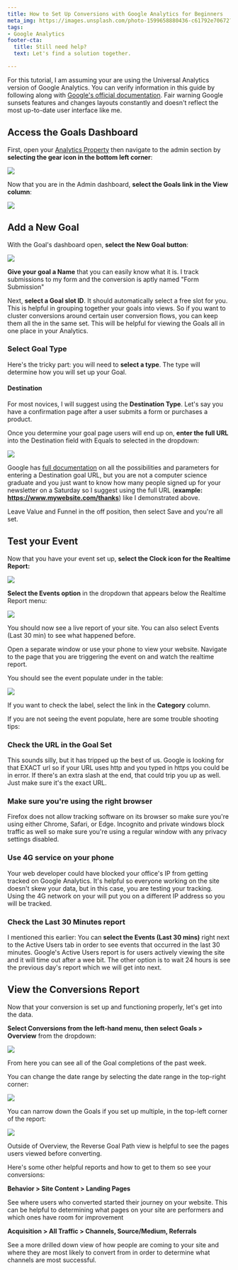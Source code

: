 ```yaml
---
title: How to Set Up Conversions with Google Analytics for Beginners
meta_img: https://images.unsplash.com/photo-1599658880436-c61792e70672?ixlib=rb-1.2.1&ixid=MnwxMjA3fDB8MHxwaG90by1wYWdlfHx8fGVufDB8fHx8&auto=format&fit=crop&w=1050&q=80
tags:
- Google Analytics
footer-cta:
  title: Still need help?
  text: Let's find a solution together.

---
```

For this tutorial, I am assuming your are using the Universal Analytics version of Google Analytics. You can verify information in this guide by following along with [Google's official documentation](https://support.google.com/analytics/answer/1032415?hl=en&ref_topic=6150889#zippy=%2Cin-this-article "Google's official documentation"). Fair warning Google sunsets features and changes layouts constantly and doesn't reflect the most up-to-date user interface like me.

## Access the Goals Dashboard

First, open your [Analytics Property](https://analytics.google.com/) then navigate to the admin section by **selecting the gear icon in the bottom left corner**:

![](/images/admin-select.jpg)

Now that you are in the Admin dashboard, **select the Goals link in the View column**:

![](/images/ga-admin-menu-1.png)

## Add a New Goal

With the Goal's dashboard open, **select the New Goal button**:

![](/images/new-goal.jpg)

**Give your goal a Name** that you can easily know what it is. I track submissions to my form and the conversion is aptly named "Form Submission"

Next, **select a Goal slot ID**. It should automatically select a free slot for you. This is helpful in grouping together your goals into views. So if you want to cluster conversions around certain user conversion flows, you can keep them all the in the same set. This will be helpful for viewing the Goals all in one place in your Analytics.

### Select Goal Type

Here's the tricky part: you will need to **select a type**. The type will determine how you will set up your Goal.

#### Destination

For most novices, I will suggest using the **Destination Type**. Let's say you have a confirmation page after a user submits a form or purchases a product.

Once you determine your goal page users will end up on, **enter the full URL** into the Destination field with Equals to selected in the dropdown:

![](/images/destination-goal.jpg)

Google has [full documentation](https://support.google.com/analytics/answer/1116091?hl=en#zippy=%2Cin-this-article) on all the possibilities and parameters for entering a Destination goal URL, but you are not a computer science graduate and you just want to know how many people signed up for your newsletter on a Saturday so I suggest using the full URL (**example: https://www.mywebsite.com/thanks**) like I demonstrated above.

Leave Value and Funnel in the off position, then select Save and you're all set.

## Test your Event

Now that you have your event set up, **select the Clock icon for the Realtime Report:**

![](/images/realtime-from-admin.jpg)

**Select the Events option** in the dropdown that appears below the Realtime Report menu:

![](/images/realtime-events-report.jpg)

You should now see a live report of your site. You can also select Events (Last 30 min) to see what happened before.

Open a separate window or use your phone to view your website. Navigate to the page that you are triggering the event on and watch the realtime report.

You should see the event populate under in the table:

![](/images/realtime-event.jpg)

If you want to check the label, select the link in the  **Category** column.

If you are not seeing the event populate, here are some trouble shooting tips:

### Check the URL in the Goal Set

This sounds silly, but it has tripped up the best of us. Google is looking for that EXACT url so if your URL uses http and you typed in https you could be in error. If there's an extra slash at the end, that could trip you up as well. Just make sure it's the exact URL.

### Make sure you're using the right browser

Firefox does not allow tracking software on its browser so make sure you're using either Chrome, Safari, or Edge. Incognito and private windows block traffic as well so make sure you're using a regular window with any privacy settings disabled.

### Use 4G service on your phone

Your web developer could have blocked your office's IP from getting tracked on Google Analytics. It's helpful so everyone working on the site doesn't skew your data, but in this case, you are testing your tracking. Using the 4G network on your will put you on a different IP address so you will be tracked.

### Check the Last 30 Minutes report

I mentioned this earlier: You can **select the Events (Last 30 mins)** right next to the Active Users tab in order to see events that occurred in the last 30 minutes. Google's Active Users report is for users actively viewing the site and it will time out after a wee bit. The other option is to wait 24 hours is see the previous day's report which we will get into next.

## View the Conversions Report

Now that your conversion is set up and functioning properly, let's get into the data.

**Select Conversions from the left-hand menu, then select Goals > Overview** from the dropdown:

![](/images/conversions-report.jpg)

From here you can see all of the Goal completions of the past week.

You can change the date range by selecting the date range in the top-right corner:

![](/images/date-range.jpg)

You can narrow down the Goals if you set up multiple, in the top-left corner of the report:

![](/images/goal-option.jpg)

Outside of Overview, the Reverse Goal Path view is helpful to see the pages users viewed before converting.

Here's some other helpful reports and how to get to them so see your conversions:

**Behavior > Site Content > Landing Pages**

See where users who converted started their journey on your website. This can be helpful to determining what pages on your site are performers and which ones have room for improvement

**Acquisition >  All Traffic > Channels, Source/Medium, Referrals**

See a more drilled down view of how people are coming to your site and where they are most likely to convert from in order to determine what channels are most successful.